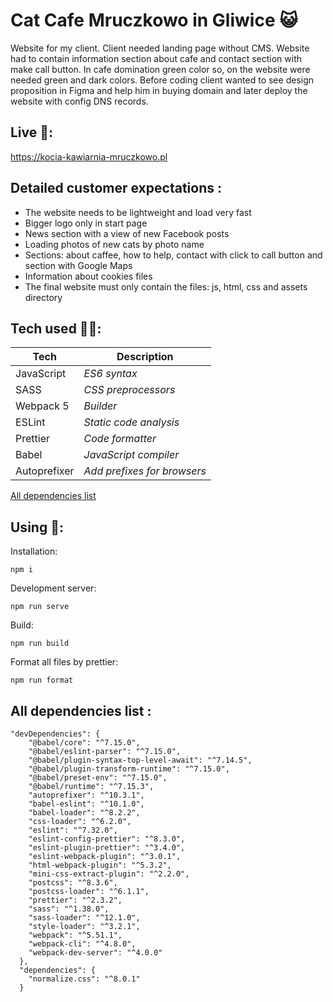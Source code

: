 # Cat Cafe Mruczkowo in Gliwice 😺

Website for my client. Client needed landing page without CMS. Website had to contain information section about cafe and contact section with make call button. In cafe domination green color so, on the website were needed green and dark colors. Before coding client wanted to see design proposition in Figma and help him in buying domain and later deploy the website with config DNS records.

## Live 📍:
https://kocia-kawiarnia-mruczkowo.pl

## Detailed customer expectations :
- The website needs to be lightweight and load very fast
- Bigger logo only in start page
- News section with a view of new Facebook posts
- Loading photos of new cats by photo name
- Sections: about caffee, how to help, contact with click to call button and section with Google Maps 
- Information about cookies files
- The final website must only contain the files: js, html, css and assets directory

## Tech used 👨‍💻:

| Tech              | Description                 |
| ----------------- | --------------------------- |
| JavaScript        | _ES6 syntax_                |
| SASS              | _CSS preprocessors_         |
| Webpack 5         | _Builder_                   |
| ESLint            | _Static code analysis_      |
| Prettier          | _Code formatter_            |
| Babel             | _JavaScript compiler_       |
| Autoprefixer      | _Add prefixes for browsers_ |

[All dependencies list](#all-dependencies-list-)

## Using 💾:

Installation:
```
npm i
```

Development server:
```
npm run serve
```

Build:
```
npm run build
```

Format all files by prettier:
```
npm run format
```


## All dependencies list :
```
"devDependencies": {
    "@babel/core": "^7.15.0",
    "@babel/eslint-parser": "^7.15.0",
    "@babel/plugin-syntax-top-level-await": "^7.14.5",
    "@babel/plugin-transform-runtime": "^7.15.0",
    "@babel/preset-env": "^7.15.0",
    "@babel/runtime": "^7.15.3",
    "autoprefixer": "^10.3.1",
    "babel-eslint": "^10.1.0",
    "babel-loader": "^8.2.2",
    "css-loader": "^6.2.0",
    "eslint": "^7.32.0",
    "eslint-config-prettier": "^8.3.0",
    "eslint-plugin-prettier": "^3.4.0",
    "eslint-webpack-plugin": "^3.0.1",
    "html-webpack-plugin": "^5.3.2",
    "mini-css-extract-plugin": "^2.2.0",
    "postcss": "^8.3.6",
    "postcss-loader": "^6.1.1",
    "prettier": "^2.3.2",
    "sass": "^1.38.0",
    "sass-loader": "^12.1.0",
    "style-loader": "^3.2.1",
    "webpack": "^5.51.1",
    "webpack-cli": "^4.8.0",
    "webpack-dev-server": "^4.0.0"
  },
  "dependencies": {
    "normalize.css": "^8.0.1"
  }
```
